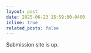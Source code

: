 ```yaml
---
layout: post
date: 2025-06-23 15:59:00-0400
inline: true
related_posts: false
---
```


Submission site is up.
